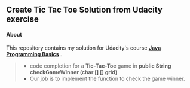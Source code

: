 ## Create Tic Tac Toe Solution from Udacity exercise

#### About

This repository contains my solution for Udacity's course **[Java Programming Basics](https://www.udacity.com/course/java-programming-basics--ud282)** .

> * code completion for a **Tic-Tac-Toe** game in **public String checkGameWinner (char [] [] grid)**
> * Our job is to implement the function to check the game winner.
